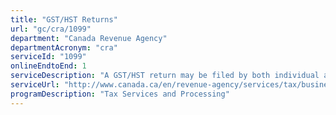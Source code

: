 ```yaml
---
title: "GST/HST Returns"
url: "gc/cra/1099"
department: "Canada Revenue Agency"
departmentAcronym: "cra"
serviceId: "1099"
onlineEndtoEnd: 1
serviceDescription: "A GST/HST return may be filed by both individual and corporate taxpayers. CRA provides the information necessary for the client to file, processes the return and issues a request for payment or provides a refund. CRA and/or client-initiated reassessments may occur."
serviceUrl: "http://www.canada.ca/en/revenue-agency/services/tax/businesses/topics/gst-hst-businesses.html,http://www.canada.ca/en/revenue-agency/services/e-services/e-services-businesses/gst-hst-netfile.html,http://www.canada.ca/en/revenue-agency/services/e-services/e-services-businesses/gst-hst-netfile/gst-hst-netfile-ready-file-online-check-list.html"
programDescription: "Tax Services and Processing"
---
```

